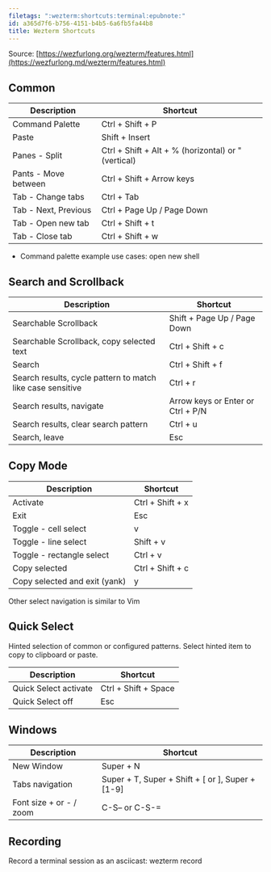 ```yaml
---
filetags: ":wezterm:shortcuts:terminal:epubnote:"
id: a365d7f6-b756-4151-b4b5-6a6fb5fa44b8
title: Wezterm Shortcuts
---
```


Source:
[https://wezfurlong.org/wezterm/features.html](https://wezfurlong.md/wezterm/features.html)

## Common

| Description          | Shortcut                                            |
|----------------------|-----------------------------------------------------|
| Command Palette      | Ctrl + Shift + P                                    |
| Paste                | Shift + Insert                                      |
| Panes - Split        | Ctrl + Shift + Alt + % (horizontal) or " (vertical) |
| Pants - Move between | Ctrl + Shift + Arrow keys                           |
| Tab - Change tabs    | Ctrl + Tab                                          |
| Tab - Next, Previous | Ctrl + Page Up / Page Down                          |
| Tab - Open new tab   | Ctrl + Shift + t                                    |
| Tab - Close tab      | Ctrl + Shift + w                                    |

- Command palette example use cases: open new shell

## Search and Scrollback

| Description                                                | Shortcut                          |
|------------------------------------------------------------|-----------------------------------|
| Searchable Scrollback                                      | Shift + Page Up / Page Down       |
| Searchable Scrollback, copy selected text                  | Ctrl + Shift + c                  |
| Search                                                     | Ctrl + Shift + f                  |
| Search results, cycle pattern to match like case sensitive | Ctrl + r                          |
| Search results, navigate                                   | Arrow keys or Enter or Ctrl + P/N |
| Search results, clear search pattern                       | Ctrl + u                          |
| Search, leave                                              | Esc                               |

## Copy Mode

| Description                   | Shortcut         |
|-------------------------------|------------------|
| Activate                      | Ctrl + Shift + x |
| Exit                          | Esc              |
| Toggle - cell select          | v                |
| Toggle - line select          | Shift + v        |
| Toggle - rectangle select     | Ctrl + v         |
| Copy selected                 | Ctrl + Shift + c |
| Copy selected and exit (yank) | y                |

Other select navigation is similar to Vim

## Quick Select

Hinted selection of common or configured patterns. Select hinted item to
copy to clipboard or paste.

| Description           | Shortcut             |
|-----------------------|----------------------|
| Quick Select activate | Ctrl + Shift + Space |
| Quick Select off      | Esc                  |

## Windows

| Description             | Shortcut                                             |
|-------------------------|------------------------------------------------------|
| New Window              | Super + N                                            |
| Tabs navigation         | Super + T, Super + Shift + \[ or \], Super + \[1-9\] |
| Font size + or - / zoom | C-S– or C-S-=                                        |

## Recording

Record a terminal session as an asciicast: wezterm record
